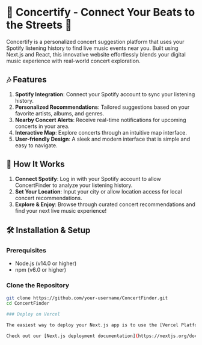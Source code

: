 # 🎵 Concertify - Connect Your Beats to the Streets 🎵

Concertify is a personalized concert suggestion platform that uses your Spotify listening history to find live music events near you. Built using Next.js and React, this innovative website effortlessly blends your digital music experience with real-world concert exploration.

## 🎶 Features

1. **Spotify Integration**: Connect your Spotify account to sync your listening history.
2. **Personalized Recommendations**: Tailored suggestions based on your favorite artists, albums, and genres.
3. **Nearby Concert Alerts**: Receive real-time notifications for upcoming concerts in your area.
4. **Interactive Map**: Explore concerts through an intuitive map interface.
5. **User-friendly Design**: A sleek and modern interface that is simple and easy to navigate.

## 🎤 How It Works

1. **Connect Spotify**: Log in with your Spotify account to allow ConcertFinder to analyze your listening history.
2. **Set Your Location**: Input your city or allow location access for local concert recommendations.
3. **Explore & Enjoy**: Browse through curated concert recommendations and find your next live music experience!

## 🛠️ Installation & Setup

### Prerequisites

- Node.js (v14.0 or higher)
- npm (v6.0 or higher)

### Clone the Repository

```bash
git clone https://github.com/your-username/ConcertFinder.git
cd ConcertFinder

### Deploy on Vercel

The easiest way to deploy your Next.js app is to use the [Vercel Platform](https://vercel.com/new?utm_medium=default-template&filter=next.js&utm_source=create-next-app&utm_campaign=create-next-app-readme) from the creators of Next.js.

Check out our [Next.js deployment documentation](https://nextjs.org/docs/deployment) for more details.
